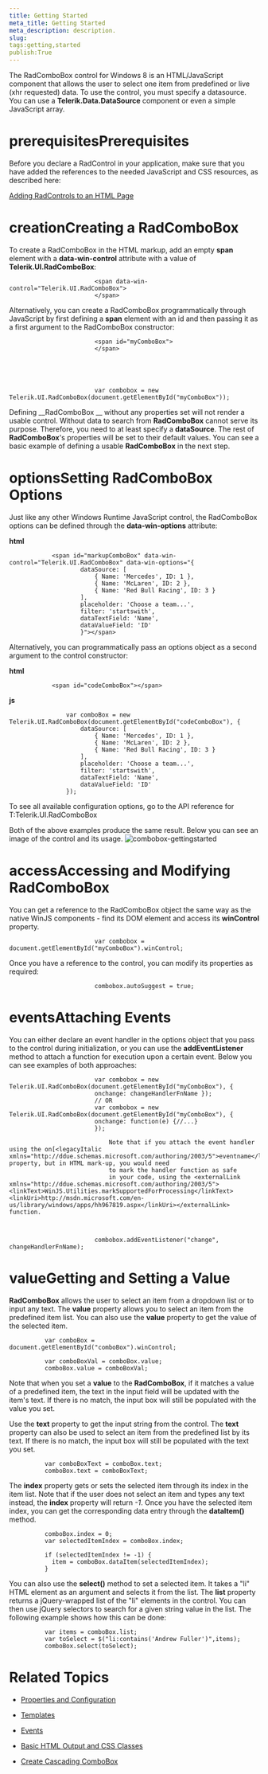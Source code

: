 ```yaml
---
title: Getting Started
meta_title: Getting Started
meta_description: description.
slug: 
tags:getting,started
publish:True
---
```



The RadComboBox control for Windows 8 is an HTML/JavaScript component that allows the user to select one item from predefined or live (xhr requested) data.
				To use the control, you must specify a datasource. You can use a __Telerik.Data.DataSource__ component or even a simple JavaScript array.
			

# prerequisitesPrerequisites

Before you declare a RadControl in your application, make sure that you have added the references to the needed JavaScript and CSS
							resources, as described here:
						

[Adding RadControls to an HTML Page](c2af6caa-6b40-4378-b20b-2e35a0425962)

# creationCreating a RadComboBox

To create a RadComboBox in the HTML markup, add an empty __span__ element with a __data-win-control__ 
							attribute with a value of __Telerik.UI.RadComboBox__:
						

	
							<span data-win-control="Telerik.UI.RadComboBox">
							</span>
						



Alternatively, you can create a RadComboBox programmatically through JavaScript by first defining a __span__ element
							with an id and then passing it as a first argument to the RadComboBox constructor:
						

	
							<span id="myComboBox">
							</span>
						



	
							var combobox = new Telerik.UI.RadComboBox(document.getElementById("myComboBox"));
						



Defining __RadComboBox __ without any properties set will not render a usable control. Without data to search 
              from __RadComboBox__ cannot serve its purpose. Therefore, you need to at least specify a __dataSource__. The rest of
              __RadComboBox__'s properties will be set to their default values. You can see a basic example of defining a usable
              __RadComboBox__ in the next step.
            

# optionsSetting RadComboBox Options

Just like any other Windows Runtime JavaScript control, the RadComboBox options can be defined through the __data-win-options__
							attribute:
						


 __html__
    


				<span id="markupComboBox" data-win-control="Telerik.UI.RadComboBox" data-win-options="{
						dataSource: [
							{ Name: 'Mercedes', ID: 1 },
							{ Name: 'McLaren', ID: 2 },
							{ Name: 'Red Bull Racing', ID: 3 }
						],
	                    placeholder: 'Choose a team...',
	                    filter: 'startswith',
						dataTextField: 'Name',
						dataValueField: 'ID'
						}"></span>



Alternatively, you can programmatically pass an options object as a second argument to the control constructor:
						


 __html__
    


				<span id="codeComboBox"></span>




 __js__
    


				    var comboBox = new Telerik.UI.RadComboBox(document.getElementById("codeComboBox"), {
				        dataSource: [
							{ Name: 'Mercedes', ID: 1 },
							{ Name: 'McLaren', ID: 2 },
							{ Name: 'Red Bull Racing', ID: 3 }
				        ],
				        placeholder: 'Choose a team...',
	                    filter: 'startswith',
				        dataTextField: 'Name',
				        dataValueField: 'ID'
				    });



To see all available configuration options, go to the API reference for T:Telerik.UI.RadComboBox

Both of the above examples produce the same result. Below you can see an image of the control and its usage.
            ![combobox-gettingstarted](../Media/Controls\ComboBox\combobox-gettingstarted.png)

# accessAccessing and Modifying RadComboBox

You can get a reference to the RadComboBox object the same way as the native WinJS components - find its DOM element and access its
							__winControl__ property.
						

	
							var combobox = document.getElementById("myComboBox").winControl;
						



Once you have a reference to the control, you can modify its properties as required:

	
							combobox.autoSuggest = true;
						



# eventsAttaching Events

You can either declare an event handler in the options object that you pass to the control during initialization, or you can use the
							__addEventListener__ method to attach a function for execution upon a certain event. Below you can see examples of both
							approaches:
						

	
							var combobox = new Telerik.UI.RadComboBox(document.getElementById("myComboBox"), {
							onchange: changeHandlerFnName });
							// OR
							var combobox = new Telerik.UI.RadComboBox(document.getElementById("myComboBox"), {
							onchange: function(e) {//...}
							});
						

>
								Note that if you attach the event handler using the on[<legacyItalic xmlns="http://ddue.schemas.microsoft.com/authoring/2003/5">eventname</legacyItalic>] property, but in HTML mark-up, you would need 
								to mark the handler function as safe
								in your code, using the <externalLink xmlns="http://ddue.schemas.microsoft.com/authoring/2003/5"><linkText>WinJS.Utilities.markSupportedForProcessing</linkText><linkUri>http://msdn.microsoft.com/en-us/library/windows/apps/hh967819.aspx</linkUri></externalLink> function.
							

	
							combobox.addEventListener("change", changeHandlerFnName);
						



# valueGetting and Setting a Value

__RadComboBox__ allows the user to select an item from a dropdown list or to input any text. The __value__ property 
              allows you to select an item from the predefined item list. You can also use the __value__ property to get the value of the selected item.  
            

	
              var comboBox = document.getElementById("comboBox").winControl;

              var comboBoxVal = comboBox.value;
              comboBox.value = comboBoxVal;
            



Note that when you set a __value__ to the __RadComboBox__, if it matches a value of a predefined item, 
              the text in the input field will be updated with the item's text. If there is no match, the input box will still be populated with the value you set.
            

Use the __text__ property to get the input string from the control. The __text__ property can also be used 
              to select an item from the predefined list by its text. If there is no match, the input box will still be populated with the text you set.
            

	
              var comboBoxText = comboBox.text;
              comboBox.text = comboBoxText;
            



The __index__ property gets or sets the selected item through its index in the item list. Note that if the user does not select an
              item and types any text instead, the __index__ property will return *-1*. Once you have the selected item
              index, you can get the corresponding data entry through the __dataItem()__ method.
            

	
              comboBox.index = 0;
              var selectedItemIndex = comboBox.index;

              if (selectedItemIndex != -1) {
                item = comboBox.dataItem(selectedItemIndex);
              }
            



You can also use the __select()__ method to set a selected item. It takes a "li" HTML element as an argument and selects it from the list. 
              The __list__ property returns a jQuery-wrapped list of the "li" elements in the control. You can then use jQuery selectors to 
              search for a given string value in the list. The following example shows how this can be done:
            

	
              var items = comboBox.list;
              var toSelect = $("li:contains('Andrew Fuller')",items);
              comboBox.select(toSelect);
            



# Related Topics

 * [Properties and Configuration]({{slug:properties-and-configuration}})

 * [Templates]({{slug:templates}})

 * [Events]({{slug:events}})

 * [Basic HTML Output and CSS Classes]({{slug:basic-html-output-and-css-classes}})

 * [Create Cascading ComboBox]({{slug:create-cascading-combobox}})
